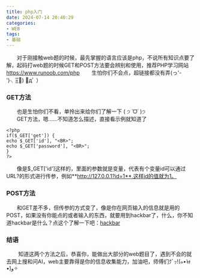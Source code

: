 ```yaml
---
title: php入门
date: 2024-07-14 20:40:29
categories:
- WEB
tags:
- 基础
---
```

&emsp;&emsp;对于刚接触web题的时候，最先掌握的语言应该是php，不说所有知识点要了解，起码打web题的时候GET和POST方法要会辨别和使用，推荐PHP学习网站  https://www.runoob.com/php
&emsp;&emsp;生怕你们不会点，超链接都没有弄(っ'-')╮=͟͟͞͞🎁) ﾟдﾟ ）

### GET方法
&emsp;&emsp;也是生怕你们不看，单拎出来给你们了解一下 ( ੭ ˙ᗜ˙ )੭  
&emsp;&emsp;GET方法，嗯……不知道怎么描述，直接看示例就知道了
```
<?php
if($_GET['get']) {
echo $_GET['id'], "<BR>";
echo $_GET['password'], "<BR>";
}
?>
```
&emsp;&emsp;像是$_GET['id']这样的，里面的参数就是变量，代表有个变量id可以通过URL?的形式进行传参，例如**http://127.0.0.1?id=1**,这样id的值就为1。

### POST方法
&emsp;&emsp;和GET差不多，但传参的方式变了，像是你在网页输入的信息就是用的POST，如果没有你能点的或者输入的东西，就要用到hackbar了，什么，你不知道hackbar是什么？点这个了解一下吧：[hackbar](/2024/07/13/hackbar/)

### 结语
&emsp;&emsp; 知道这两个方法之后，恭喜你，能做出大部分的web题目了，遇到不会的就去网上搜和问AI，web主要靠得是你的信息收集能力，加油吧，师傅们ｸﾞｯ!(๑•̀ㅂ•́)و✧